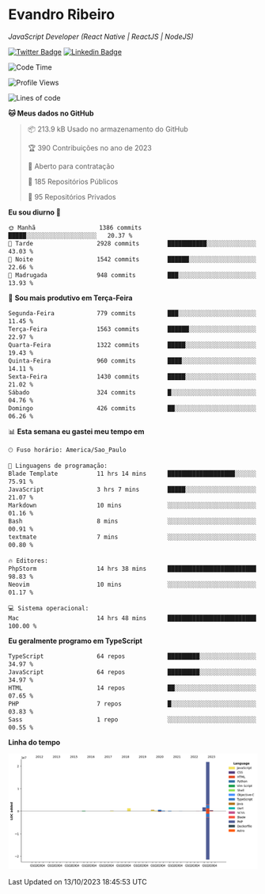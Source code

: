 # Evandro **Ribeiro**

*JavaScript Developer (React Native | ReactJS | NodeJS)*

[![Twitter Badge](https://img.shields.io/badge/-@ribeiroevandro-201B2D?style=flat-square&labelColor=201B2D&logo=twitter&logoColor=white&link=https://twitter.com/ribeiroevandro)](https://twitter.com/ribeiroevandro) 
[![Linkedin Badge](https://img.shields.io/badge/-Evandro%20Ribeiro-201B2D?style=flat-square&logo=Linkedin&logoColor=white&link=https://www.linkedin.com/in/ribeiroevandro)](https://www.linkedin.com/in/ribeiroevandro) 


<!--START_SECTION:waka-->
![Code Time](http://img.shields.io/badge/Code%20Time-3%2C461%20hrs%2029%20mins-blue)

![Profile Views](http://img.shields.io/badge/Visualizac%C3%B5es%20do%20perfil-0-blue)

![Lines of code](https://img.shields.io/badge/Desde%20o%20Hello%20World%20eu%20escrevi-27.0%20million%20linhas%20de%20c%C3%B3digo-blue)

**🐱 Meus dados no GitHub** 

> 📦 213.9 kB Usado no armazenamento do GitHub 
 > 
> 🏆 390 Contribuições no ano de 2023
 > 
> 💼 Aberto para contratação
 > 
> 📜 185 Repositórios Públicos 
 > 
> 🔑 95 Repositórios Privados 
 > 
**Eu sou diurno 🐤** 

```text
🌞 Manhã                  1386 commits        █████░░░░░░░░░░░░░░░░░░░░   20.37 % 
🌆 Tarde                  2928 commits        ███████████░░░░░░░░░░░░░░   43.03 % 
🌃 Noite                  1542 commits        ██████░░░░░░░░░░░░░░░░░░░   22.66 % 
🌙 Madrugada              948 commits         ███░░░░░░░░░░░░░░░░░░░░░░   13.93 % 
```
📅 **Sou mais produtivo em Terça-Feira** 

```text
Segunda-Feira            779 commits         ███░░░░░░░░░░░░░░░░░░░░░░   11.45 % 
Terça-Feira              1563 commits        ██████░░░░░░░░░░░░░░░░░░░   22.97 % 
Quarta-Feira             1322 commits        █████░░░░░░░░░░░░░░░░░░░░   19.43 % 
Quinta-Feira             960 commits         ████░░░░░░░░░░░░░░░░░░░░░   14.11 % 
Sexta-Feira              1430 commits        █████░░░░░░░░░░░░░░░░░░░░   21.02 % 
Sábado                   324 commits         █░░░░░░░░░░░░░░░░░░░░░░░░   04.76 % 
Domingo                  426 commits         ██░░░░░░░░░░░░░░░░░░░░░░░   06.26 % 
```


📊 **Esta semana eu gastei meu tempo em** 

```text
🕑︎ Fuso horário: America/Sao_Paulo

💬 Linguagens de programação: 
Blade Template           11 hrs 14 mins      ███████████████████░░░░░░   75.91 % 
JavaScript               3 hrs 7 mins        █████░░░░░░░░░░░░░░░░░░░░   21.07 % 
Markdown                 10 mins             ░░░░░░░░░░░░░░░░░░░░░░░░░   01.16 % 
Bash                     8 mins              ░░░░░░░░░░░░░░░░░░░░░░░░░   00.91 % 
textmate                 7 mins              ░░░░░░░░░░░░░░░░░░░░░░░░░   00.80 % 

🔥 Editores: 
PhpStorm                 14 hrs 38 mins      █████████████████████████   98.83 % 
Neovim                   10 mins             ░░░░░░░░░░░░░░░░░░░░░░░░░   01.17 % 

💻 Sistema operacional: 
Mac                      14 hrs 48 mins      █████████████████████████   100.00 % 
```

**Eu geralmente programo em TypeScript** 

```text
TypeScript               64 repos            █████████░░░░░░░░░░░░░░░░   34.97 % 
JavaScript               64 repos            █████████░░░░░░░░░░░░░░░░   34.97 % 
HTML                     14 repos            ██░░░░░░░░░░░░░░░░░░░░░░░   07.65 % 
PHP                      7 repos             █░░░░░░░░░░░░░░░░░░░░░░░░   03.83 % 
Sass                     1 repo              ░░░░░░░░░░░░░░░░░░░░░░░░░   00.55 % 
```



**Linha do tempo**

![Lines of Code chart](https://raw.githubusercontent.com/ribeiroevandro/ribeiroevandro/main/assets/bar_graph.png)


 Last Updated on 13/10/2023 18:45:53 UTC
<!--END_SECTION:waka-->
